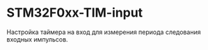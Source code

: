 # STM32F0xx-TIM-input
Настройка таймера на вход для измерения периода следования входных импульсов.
